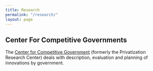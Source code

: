 ```yaml
---
title: Research
permalink: "/research/"
layout: page
---
```


## Center For Competitive Governments

The [Center for Competitive Government](http://www.fox.temple.edu/cms_research/institutes-and-centers/center-for-competitive-government-2/) (formerly the Privatization Research Center) deals with description, evaluation and planning of innovations by government.
